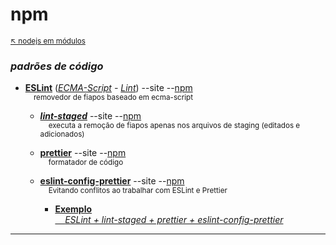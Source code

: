 # npm

<sub>[:arrow_upper_left: nodejs em módulos](../readme.md)<sub>

### *padrões de código*


- [**ESLint**](eslint/readme.md) (*[ECMA-Script](../javascript/ecma.md) - [Lint](lint/about.md)*) --site --[npm](https://www.npmjs.com/package/eslint) <br/> <sub>&nbsp;&nbsp;&nbsp;&nbsp;removedor de fiapos baseado em ecma-script</sub> <br/> 

    - [***lint-staged***](../padroescodigo/lint/lint-staged.md) --site --[npm](https://www.npmjs.com/package/lint-staged/v/11.1.1) <br/> <sub>&nbsp;&nbsp;&nbsp;&nbsp;executa a remoção de fiapos apenas nos arquivos de staging (editados e adicionados)</sub>
    
    - [**prettier**](prettier/readme.md) --site --[npm](https://www.npmjs.com/package/prettier) <br/> <sub>&nbsp;&nbsp;&nbsp;&nbsp;formatador de código</sub> <br/> 

    - [**eslint-config-prettier**](eslint-config-prettier/readme.md) --site --[npm](https://www.npmjs.com/package/eslint-config-prettier) <br/> <sub>&nbsp;&nbsp;&nbsp;&nbsp;Evitando conflitos ao trabalhar com ESLint e Prettier</sub> <br/> 

        - [**Exemplo** <br/>&nbsp;&nbsp;&nbsp;&nbsp;*ESLint + lint-staged + prettier + eslint-config-prettier*](eslint-config-prettier/exemplo)


---



